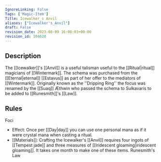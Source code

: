 ```yaml
---
IgnoreLinking: False
Tags: ['Magic-Item']
Title: Icewalker_s Anvil
aliases: ["Icewalker's_Anvil"]
draft: False
revision_date: 2023-08-09 16:08:03+00:00
revision_id: 104620
---
```


## Description
The [[Icewalker]]'s [[Anvil]] is a useful talisman useful to the [[Ritual|ritual]] magicians of [[Wintermark]]. The schema was purchased from the [[Eternal|eternal]] [[Estavus]] as part of her offer to the mediators of [[Wintermark]]. Originally known as the ''Dripping Ring'' the focus was renamed by the [[Suaq]] Æthwin who passed the schema to Sulkavaris to be added to [[Runesmith]]'s [[Law]].
## Rules
Foci
* Effect: Once per [[Day|day]] you can use one personal mana as if it were crystal mana when casting a ritual.
* [[Materials]]: Crafting the Icewalker's [[Anvil]] requires four ingots of [[Tempest jade]] and three measures of [[Iridescent gloaming|iridescent gloaming]]. It takes one month to make one of these items.
Runesmith's Law